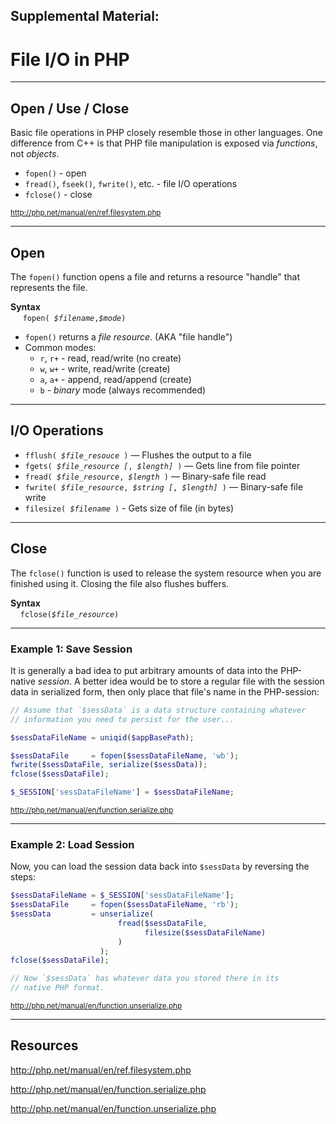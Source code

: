 ## Supplemental Material:
# File I/O in PHP

<!-- .slide: data-background="images/cloudfilestorage.jpg" class="bg-box" -->

---

## Open / Use / Close

Basic file operations in PHP closely resemble those in other languages.  One difference from C++ is that PHP file manipulation is exposed via _functions_, not _objects_.

* `fopen()` - open
* `fread()`, `fseek()`, `fwrite()`, etc. - file I/O operations
* `fclose()` - close

<small>http://php.net/manual/en/ref.filesystem.php</small>

---

## Open

The `fopen()` function opens a file and returns a resource "handle" that represents the file.

**Syntax**<br>
&nbsp;&nbsp;&nbsp;&nbsp; `fopen( `_`$filename`_`,`_`$mode`_`)`

* `fopen()` returns a _file resource_. (AKA "file handle")
* Common modes:
    - `r`, `r+` - read, read/write (no create)
    - `w`, `w+` - write, read/write (create)
    - `a`, `a+` - append, read/append (create)
    - `b` - _binary_ mode (always recommended)

---

## I/O Operations

* `fflush( `_`$file_resouce`_` )` — Flushes the output to a file
* `fgets( `_`$file_resource [`_`,`_` $length]`_` )` — Gets line from file pointer
* `fread( `_`$file_resource`_`,`_` $length`_` )` — Binary-safe file read
* `fwrite( `_`$file_resource`_`,`_` $string [`_`,`_` $length]`_` )` — Binary-safe file write
* `filesize( `_`$filename`_` )` - Gets size of file (in bytes)

---

## Close

The `fclose()` function is used to release the system resource when you are finished using it. Closing the file also flushes buffers.

**Syntax**     
&nbsp;&nbsp;&nbsp;&nbsp;`fclose(`_`$file_resource`_`)`

---

### Example 1: Save Session

It is generally a bad idea to put arbitrary amounts of data into the PHP-native _session_.  A better idea would be to store a regular file with the session data in serialized form, then only place that file's name in the PHP-session:

```php
// Assume that `$sessData` is a data structure containing whatever
// information you need to persist for the user...

$sessDataFileName = uniqid($appBasePath);

$sessDataFile     = fopen($sessDataFileName, 'wb');
fwrite($sessDataFile, serialize($sessData));
fclose($sessDataFile);

$_SESSION['sessDataFileName'] = $sessDataFileName;
```

<small>http://php.net/manual/en/function.serialize.php</small>

---

### Example 2: Load Session

Now, you can load the session data back into `$sessData` by reversing the steps:

```php
$sessDataFileName = $_SESSION['sessDataFileName'];
$sessDataFile     = fopen($sessDataFileName, 'rb');
$sessData         = unserialize(
                        fread($sessDataFile, 
                              filesize($sessDataFileName)
                        )
                    );
fclose($sessDataFile);

// Now `$sessData` has whatever data you stored there in its
// native PHP format.
```
<small>http://php.net/manual/en/function.unserialize.php</small>

---

## Resources

http://php.net/manual/en/ref.filesystem.php

http://php.net/manual/en/function.serialize.php

http://php.net/manual/en/function.unserialize.php


